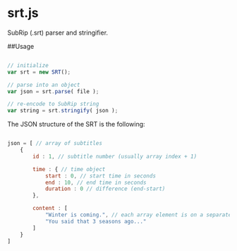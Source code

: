 srt.js
======

SubRip (.srt) parser and stringifier.

##Usage

```javascript

// initialize
var srt = new SRT();

// parse into an object
var json = srt.parse( file );

// re-encode to SubRip string
var string = srt.stringify( json );
```

The JSON structure of the SRT is the following:

```javascript

json = [ // array of subtitles
	{ 
		id : 1, // subtitle number (usually array index + 1)

		time : { // time object
			start : 0, // start time in seconds
			end : 10, // end time in seconds
			duration : 0 // difference (end-start)
		},

		content : [
			"Winter is coming.", // each array element is on a separate line
			"You said that 3 seasons ago..." 
		]
	}
]

```
